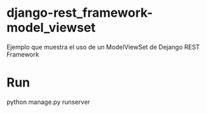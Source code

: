 # django-rest_framework-model_viewset
Ejemplo que muestra el uso de un ModelViewSet de Dejango REST Framework

# Run
python manage.py runserver
